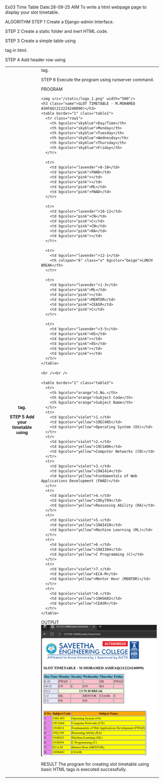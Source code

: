 Ex03 Time Table
Date:28-09-25
AIM
To write a html webpage page to display your slot timetable.

ALGORITHM
STEP 1
Create a Django-admin Interface.

STEP 2
Create a static folder and inert HTML code.

STEP 3
Create a simple table using <table> tag in html.

STEP 4
Add header row using <th> tag.

STEP 5
Add your timetable using <td> tag.

STEP 6
Execute the program using runserver command.

PROGRAM
```
<img src="/static/logo_1.png" width="500"/> 
<h3 class="name">SLOT TIMETABLE - M.MOHAMED ASHFAQ(212224240090)</h3>
<table border="1" class="table1">
  <tr class="row1">
    <th bgcolor="skyblue">Day/Time</th>
    <th bgcolor="skyblue">Monday</th>
    <th bgcolor="skyblue">Tuesday</th>
    <th bgcolor="skyblue">Wednesday</th>
    <th bgcolor="skyblue">Thursday</th>
    <th bgcolor="skyblue">Friday</th>
  </tr>

  <tr>
    <td bgcolor="lavender">8-10</td>
    <td bgcolor="pink">FWAD</td>
    <td bgcolor="pink"></td>
    <td bgcolor="pink"></td>
    <td bgcolor="pink">ML</td>
    <td bgcolor="pink">FWAD</td>
  </tr>

  <tr>
    <td bgcolor="lavender">10-12</td>
    <td bgcolor="pink">CN</td>
    <td bgcolor="pink">C</td>
    <td bgcolor="pink">CN</td>
    <td bgcolor="pink">RA</td>
    <td bgcolor="pink"></td>
  </tr>

  <tr>
    <td bgcolor="lavender">12-1</td>
    <th colspan="6" class="x" bgcolor="beige">LUNCH BREAK</th>
  </tr>

  <tr>
    <td bgcolor="lavender">1-3</td>
    <td bgcolor="pink">ML</td>
    <td bgcolor="pink"></td>
    <td bgcolor="pink">MENTOR</td>
    <td bgcolor="pink">CEASR</td>
    <td bgcolor="pink">C</td>
  </tr>

  <tr>
    <td bgcolor="lavender">3-5</td>
    <td bgcolor="pink">OS</td>
    <td bgcolor="pink"></td>
    <td bgcolor="pink">OS</td>
    <td bgcolor="pink"></td>
    <td bgcolor="pink"></td>
  </tr>
</table>

<br /><br />

<table border="1" class="table2">
  <tr>
    <th bgcolor="orange">S.No.</th>
    <th bgcolor="orange">Subject Code</th>
    <th bgcolor="orange">Subject Name</th>
  </tr>
  <tr>
    <td bgcolor="violet">1.</td>
    <td bgcolor="yellow">19EC405</td>
    <td bgcolor="yellow">Operating System (OS)</td>
  </tr>
  <tr>
    <td bgcolor="violet">2.</td>
    <td bgcolor="yellow">19CS406</td>
    <td bgcolor="yellow">Computer Networks (CN)</td>
  </tr>
  <tr>
    <td bgcolor="violet">3.</td>
    <td bgcolor="yellow">19AI414</td>
    <td bgcolor="yellow">Fundamentals of Web Applications Development (FWAD)</td>
  </tr>
  <tr>
    <td bgcolor="violet">4.</td>
    <td bgcolor="yellow">19Ey709</td>
    <td bgcolor="yellow">Reasoning Ability (RA)</td>
  </tr>
  <tr>
    <td bgcolor="violet">5.</td>
    <td bgcolor="yellow">19AI410</td>
    <td bgcolor="yellow">Machine Learning (ML)</td>
  </tr>
  <tr>
    <td bgcolor="violet">6.</td>
    <td bgcolor="yellow">19AI304</td>
    <td bgcolor="yellow">C Programming (C)</td>
  </tr>
  <tr>
    <td bgcolor="violet">7.</td>
    <td bgcolor="yellow">ECA-M</td>
    <td bgcolor="yellow">Mentor Hour (MENTOR)</td>
  </tr>
  <tr>
    <td bgcolor="violet">8.</td>
    <td bgcolor="yellow">19HS602</td>
    <td bgcolor="yellow">CEASR</td>
  </tr>
</table>
```
OUTPUT
![alt text](web3.png)


RESULT
The program for creating slot timetable using basic HTML tags is executed successfully.
